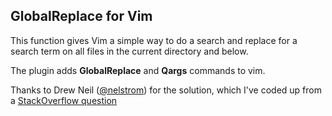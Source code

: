 GlobalReplace for Vim
---------------------

This function gives Vim a simple way to do a search and replace for a search term on all files in the current directory and below.

The plugin adds **GlobalReplace** and **Qargs** commands to vim.

[@nelstrom]: https://twitter.com/nelstrom
[StackOverflow question]: http://stackoverflow.com/questions/7203963/efficient-way-to-refactor-a-class-method-string-within-a-directory-using-vim/7205746#7205746
Thanks to Drew Neil ([@nelstrom]) for the solution, which I've coded up from a [StackOverflow question]
